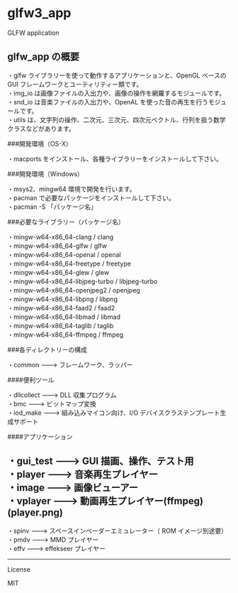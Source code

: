 glfw3_app
=========

GLFW application

## glfw_app の概要

・glfw ライブラリーを使って動作するアプリケーションと、OpenGL ベースの GUI フレームワークとユーティリティー類です。  
・img_io は画像ファイルの入出力や、画像の操作を網羅するモジュールです。  
・snd_io は音楽ファイルの入出力や、OpenAL を使った音の再生を行うモジュールです。  
・utils は、文字列の操作、二次元、三次元、四次元ベクトル、行列を扱う数学クラスなどがあります。  

###開発環境（OS-X）

・macports をインストール、各種ライブラリーをインストールして下さい。  

###開発環境（Windows）

・msys2、mingw64 環境で開発を行います。  
・pacman で必要なパッケージをインストールして下さい。  
・pacman -S 「パッケージ名」

###必要なライブラリー（パッケージ名）

・mingw-w64-x86_64-clang / clang   
・mingw-w64-x86_64-glfw / glfw   
・mingw-w64-x86_64-openal / openal  
・mingw-w64-x86_64-freetype / freetype  
・mingw-w64-x86_64-glew / glew  
・mingw-w64-x86_64-libjpeg-turbo / libjpeg-turbo  
・mingw-w64-x86_64-openjpeg2 / openjpeg  
・mingw-w64-x86_64-libpng / libpng  
・mingw-w64-x86_64-faad2 / faad2  
・mingw-w64-x86_64-libmad / libmad  
・mingw-w64-x86_64-taglib / taglib  
・mingw-w64-x86_64-ffmpeg / ffmpeg  

###各ディレクトリーの構成

・common  --->  フレームワーク、ラッパー

####便利ツール

・dllcollect  --->  DLL 収集プログラム   
・bmc  --->  ビットマップ変換   
・iod_make  --->  組み込みマイコン向け、I/O デバイスクラステンプレート生成サポート   

####アプリケーション

・gui_test  --->  GUI 描画、操作、テスト用   
・player  --->  音楽再生プレイヤー   
・image  --->  画像ビューアー   
・vplayer  --->  動画再生プレイヤー(ffmpeg)   
(player.png)
---
・spinv  --->  スペースインベーダーエミュレーター（ ROM イメージ別途要）   
・pmdv  --->  MMD プレイヤー   
・effv  --->  effekseer プレイヤー   


---
License

MIT
